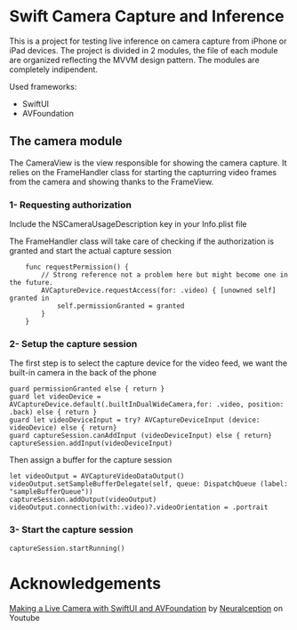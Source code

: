 #  Swift Camera Capture and Inference

This is a project for testing live inference on camera capture from iPhone or iPad devices.
The project is divided in 2 modules, the file of each module are organized reflecting the MVVM design pattern.
The modules are completely indipendent.

Used frameworks:
- SwiftUI
- AVFoundation

## The camera module
The CameraView is the view responsible for showing the camera capture. It relies on the FrameHandler class for starting the capturring video frames from the camera and showing thanks to the FrameView.
### 1- Requesting authorization
Include the NSCameraUsageDescription key in your Info.plist file

The FrameHandler class will take care of checking if the authorization is granted and start the actual capture session
```
    func requestPermission() {
        // Strong reference not a problem here but might become one in the future.
        AVCaptureDevice.requestAccess(for: .video) { [unowned self] granted in
            self.permissionGranted = granted
        }
    }
```
### 2- Setup the capture session
The first step is to select the capture device for the video feed, we want the built-in camera in the back of the phone
```
guard permissionGranted else { return }
guard let videoDevice = AVCaptureDevice.default(.builtInDualWideCamera,for: .video, position: .back) else { return }
guard let videoDeviceInput = try? AVCaptureDeviceInput (device: videoDevice) else { return}
guard captureSession.canAddInput (videoDeviceInput) else { return}
captureSession.addInput(videoDeviceInput)
```

Then assign a buffer for the capture session
```
let videoOutput = AVCaptureVideoDataOutput()
videoOutput.setSampleBufferDelegate(self, queue: DispatchQueue (label: "sampleBufferQueue"))
captureSession.addOutput(videoOutput)
videoOutput.connection(with:.video)?.videoOrientation = .portrait
```

### 3- Start the capture session
```
captureSession.startRunning()
```

# Acknowledgements
[Making a Live Camera with SwiftUI and AVFoundation](https://www.youtube.com/watch?v=cLnw5z8ZGqM) by [Neuralception](https://www.youtube.com/@neuralception) on Youtube
